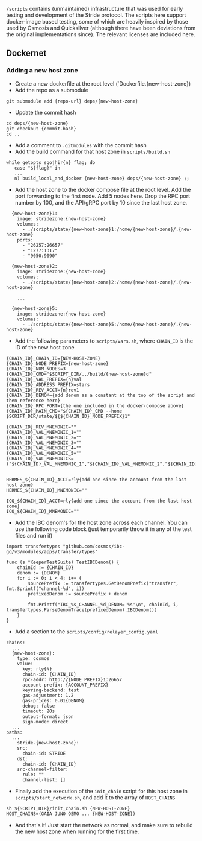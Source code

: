 `/scripts` contains (unmaintained) infrastructure that was used for early testing and development of the Stride protocol. The scripts here support docker-image based testing, some of which are heavily inspired by those used by Osmosis and Quicksilver (although there have been deviations from the original implementations since). The relevant licenses are included here.

## Dockernet
### Adding a new host zone
* Create a new dockerfile at the root level (`Dockerfile.{new-host-zone})
* Add the repo as a submodule
```
git submodule add {repo-url} deps/{new-host-zone}
```
* Update the commit hash
```
cd deps/{new-host-zone}
git checkout {commit-hash}
cd ..
```
* Add a comment to `.gitmodules` with the commit hash
* Add the build command for that host zone in `scripts/build.sh`
```
while getopts sgojhir{n} flag; do
   case "${flag}" in
   ...
   n) build_local_and_docker {new-host-zone} deps/{new-host-zone} ;;  
```
* Add the host zone to the docker compose file at the root level. Add the port forwarding to the first node. Add 5 nodes here. Drop the RPC port number by 100, and the API/gRPC port by 10 since the last host zone.
```
  {new-host-zone}1:
    image: stridezone:{new-host-zone}
    volumes:
      - ./scripts/state/{new-host-zone}1:/home/{new-host-zone}/.{new-host-zone}
    ports:
      - "26257:26657"
      - "1277:1317"
      - "9050:9090"

  {new-host-zone}2:
    image: stridezone:{new-host-zone}
    volumes:
      - ./scripts/state/{new-host-zone}2:/home/{new-host-zone}/.{new-host-zone}

    ...

  {new-host-zone}5:
    image: stridezone:{new-host-zone}
    volumes:
      - ./scripts/state/{new-host-zone}5:/home/{new-host-zone}/.{new-host-zone}
```
* Add the following parameters to `scripts/vars.sh`, where `CHAIN_ID` is the ID of the new host zone
```
{CHAIN_ID}_CHAIN_ID={NEW-HOST-ZONE}
{CHAIN_ID}_NODE_PREFIX={new-host-zone}
{CHAIN_ID}_NUM_NODES=3
{CHAIN_ID}_CMD="$SCRIPT_DIR/../build/{new-host-zone}d"
{CHAIN_ID}_VAL_PREFIX={n}val
{CHAIN_ID}_ADDRESS_PREFIX=stars
{CHAIN_ID}_REV_ACCT={n}rev1
{CHAIN_ID}_DENOM={add denom as a constant at the top of the script and then reference here}
{CHAIN_ID}_RPC_PORT={the one included in the docker-compose above}
{CHAIN_ID}_MAIN_CMD="${CHAIN_ID}_CMD --home $SCRIPT_DIR/state/${${CHAIN_ID}_NODE_PREFIX}1"

{CHAIN_ID}_REV_MNEMONIC=""
{CHAIN_ID}_VAL_MNEMONIC_1=""
{CHAIN_ID}_VAL_MNEMONIC_2=""
{CHAIN_ID}_VAL_MNEMONIC_3=""
{CHAIN_ID}_VAL_MNEMONIC_4=""
{CHAIN_ID}_VAL_MNEMONIC_5=""
{CHAIN_ID}_VAL_MNEMONICS=("${CHAIN_ID}_VAL_MNEMONIC_1","${CHAIN_ID}_VAL_MNEMONIC_2","${CHAIN_ID}_VAL_MNEMONIC_3","${CHAIN_ID}_VAL_MNEMONIC_4","${CHAIN_ID}_VAL_MNEMONIC_5")


HERMES_${CHAIN_ID}_ACCT=rly{add one since the account from the last host zone}
HERMES_${CHAIN_ID}_MNEMONIC=""

ICQ_${CHAIN_ID}_ACCT=rly{add one since the account from the last host zone}
ICQ_${CHAIN_ID}_MNEMONIC=""
```
* Add the IBC denom's for the host zone across each channel. You can use the following code block (just temporarily throw it in any of the test files and run it)
```
import transfertypes "github.com/cosmos/ibc-go/v3/modules/apps/transfer/types"

func (s *KeeperTestSuite) TestIBCDenom() {
	chainId := {CHAIN_ID}
	denom := {DENOM}
	for i := 0; i < 4; i++ {
		sourcePrefix := transfertypes.GetDenomPrefix("transfer", fmt.Sprintf("channel-%d", i))
		prefixedDenom := sourcePrefix + denom

		fmt.Printf("IBC_%s_CHANNEL_%d_DENOM='%s'\n", chainId, i, transfertypes.ParseDenomTrace(prefixedDenom).IBCDenom())
	}
}
```
* Add a section to the `scripts/config/relayer_config.yaml`
```
chains:
  ...
  {new-host-zone}:
    type: cosmos
    value:
      key: rly{N}
      chain-id: {CHAIN_ID}
      rpc-addr: http://{NODE_PREFIX}1:26657
      account-prefix: {ACCOUNT_PREFIX}
      keyring-backend: test
      gas-adjustment: 1.2
      gas-prices: 0.01{DENOM}
      debug: false
      timeout: 20s
      output-format: json
      sign-mode: direct
  ...
paths:
  ...
    stride-{new-host-zone}:
    src:
      chain-id: STRIDE
    dst:
      chain-id: {CHAIN_ID}
    src-channel-filter:
      rule: ""
      channel-list: []
```
* Finally add the execution of the `init_chain` script for this host zone in `scripts/start_network.sh`, and add it to the array of `HOST_CHAINS`
```
sh ${SCRIPT_DIR}/init_chain.sh {NEW-HOST-ZONE}
HOST_CHAINS=(GAIA JUNO OSMO ... {NEW-HOST-ZONE})
```
* And that's it! Just start the network as normal, and make sure to rebuild the new host zone when running for the first time.  